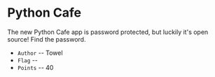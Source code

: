 # Python Cafe

The new Python Cafe app is password protected, but luckily it's open source!
Find the password.

* `Author` -- Towel
* `Flag` -- 
* `Points` -- 40

